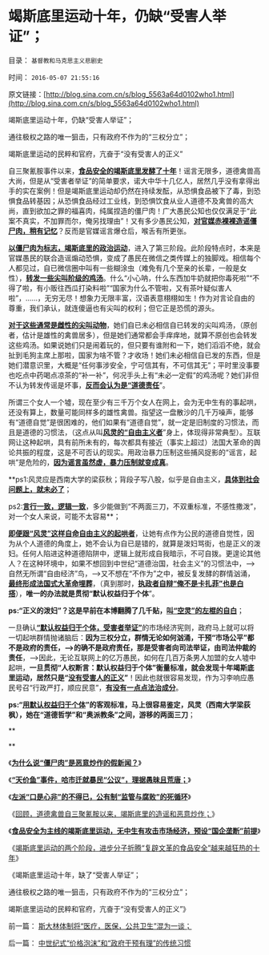 # 竭斯底里运动十年，仍缺“受害人举证”；

目录： `基督教和马克思主义悲剧史` 

时间： `2016-05-07 21:55:16` 

原文链接：[http://blog.sina.com.cn/s/blog_5563a64d0102who1.html](http://blog.sina.com.cn/s/blog_5563a64d0102who1.html)

竭斯底里运动十年，仍缺“受害人举证”；

通往极权之路的唯一狙击，只有政府不作为的“三权分立”；

竭斯底里运动的民粹和官府，亢奋于“没有受害人的正义”

自三聚氰胺事件以来，[**食品安全的竭斯底里发酵了十年**](../../../2016/5/4/道德禽兽自三聚氰胺以来，竭斯底里的造谣和炒作！.md)！谣言无限多，道德禽兽高大尚，但是从“受害者举证”的简单要求，诺大中华十几亿人，居然几乎没有拿得出手的实在案例！但是竭斯底里运动却仍然在持续发酝，从恐惧食品被下了毒，到恐惧食品转基因；从恐惧食品经过工业线，到恐惧饮食从业人道德不及禽兽的高大尚，直到欲加之罪的福喜肉，纯属捏造的僵尸肉！广大愚民公知也仅仅满足于“此案不真实，不加罪而尔，俺另找理由”！又有多少愚民公知，[**对官媒赤裸裸造谣僵尸肉，稍有记忆**](../../../2015/7/1/为什么说“僵尸肉”是央视炒作的假新闻？.md)？反而是官媒谣言爆仓后，喉舌有所更张。

[**以僵尸肉为标志，竭斯底里的政治运动**](../../../2012/4/20/食品安全竭斯底里的民粹和文革.md)，进入了第三阶段。此阶段特点时，本来是官媒愚民的联合造谣煽动恐惧，变成了愚民在微信之类传媒上的独脚戏。相信每个人都见过，自已微信圈中叫有一些糊涂虫（难免有几个至亲的长辈，一般是女性），[**转发一些尖叫阶级的鸡汤**](../../../2014/5/16/食品安全竭斯底里，从尖叫阶级传染到一言九鼎的革命征程.md)。什么“小心呐，什么东西加牛奶就把你毒死啦”“不得了啦，有小贩往西瓜打染料啦”“国家为什么不管啦，又有茶叶疑似害人啦”，……，无穷无尽！想象力无限丰富，汉语表意栩栩如生！作为对言论自由的尊重，我们承认，就连傻逼也有尖叫的权利；但它正是恐慌的源头。

[**对于这些通常是雌性的尖叫动物**](../../../2014/9/2/传统女性的左倾，她们相对缺乏对契约的感知.md)，她们自已未必相信自已转发的尖叫鸡汤，（原创者，估计是雄性的禽兽居多），但是她们通常都会手痒痒地，就算不原创也会转发这些鸡汤。如果说她们只是闹着玩的，但只要有谁附和一下，她们滔滔不绝，就会扯到毛狗主席上那啦，国家为啥不管？才收场！她们未必相信自已发的东西，但是她们潜意识里，大概是“任何事涉安全，宁可信其有，不可信其无”；平时里没事要也吃点中药喝点凉茶的“补一补”，何况手头上有“未必一定假”的鸡汤呢？她们非但不认为转发传谣是坏事，[**反而会认为是“道德责任**](../../../2014/8/31/食品安全的竭斯底里，作为极权主义滥觞的原因.md)”。

所谓三个女人一个墟，现在至少有三千万个女人在网上，会为无中生有的事起哄，还没有算上，数量可能同样多的雄性禽兽。指望这一盘散沙的几千万噪声，能够有“道德自觉”是很困难的，他们如果有“道德自觉”，就一定是旧制度的习惯法，而且是道德的习惯法，（这点从叫[**风灵的“自由主义者**](http://blog.sina.com.cn/s/blog_3d3fb2810102w7nw.html)”身上，体现得非常典型）。互联网让这种起哄，具有前所未有的，每次都具有接近（事实上超过）法国大革命的舆论共振的程度，这是不可否认的现实。用政治暴力压制这些捕风捉影的“谣言，起哄”是危险的，[**因为谣言虽然虚，暴力压制就变成真**](../../../2010/11/30/为什么处罚造谣将制造恐慌？.md)。

**ps1:风灵应是西南大学的梁荻秋；背段子写八股，似乎是自由主义，[**具体到社会问题上，就未必了**](http://blog.sina.com.cn/s/blog_3d3fb2810102w4mh.html)；

ps2:[**言行一致，逻辑一致**](../../../2015/9/24/逻辑一致，交换得到“攻击他人（错误）”的权利；.md)，多少能做到“不两面三刀，不双重标准，不感性撒泼”，对一个女人来说，可能不太容易**；

[**即便跟“风灵”这样自命自由主义的起哄者**](http://blog.sina.com.cn/cdwdf)，让她有点作为公民的道德自觉性，因为从个人道德的角度上，她不会认为自已是错的，就算是泼妇骂街，也是正义的泼妇。任何人陷进这种道德陷阱中，逻辑上就形成自我暗示，不可自拨。更遑论其他人？在这种环境中，如果不想回到中世纪“道德治国，社会主义”的习惯法中，——>自然无所谓“自由经济”鸟，——>又不想在“不作为”之中，被反复发酵的群情汹涌，[**最终形成法国式大革命埋葬**](../../../2016/4/27/法国大革命的“自由，平等，博爱”，天使面具下的魔鬼，.md)，（真到那时，[**执政者自辩“俺不是卡扎菲”也是白搭**](../../../2011/4/14/即使是对敌人也应该客观公正.md)），**唯一的办法就是贯彻“默认权益归于个体**”。

**ps:“正义的泼妇”？这是早前在本博翻腾了几千贴，[**叫“空灵”的左棍的自白**](../../../2014/4/6/极权国家最根本的起源.md)**；

一旦确认[**“默认权益归于个体，受害者举证”**](../../../2015/3/5/美国唯一独特处是“人权断言：默认权益归于个体”.md)的市场经济宪则，政府马上就可以将一切起哄群情抛诸脑后：**因为三权分立，群情无论如何汹涌，干预“市场公平”都不是政府的责任，——>的确不是政府责任，那是受害者向司法举证，由司法仲裁的责任**，——>因此，无论互联网上的亿万愚民，如何在几百万条男人加盟的女人墟中起哄，**一旦贯彻“人权断言：默认权益归于个体”衡量标准，就会发现十年竭斯底里运动，居然只是“[**没有受害人的正义**](../../../2012/4/20/没有受害人的“正义”的受害人.md)”**！因此也就很容易发现，作为习李响应愚民号召“行政严打，顺应民意”，[**有没有一点点法治成分**](../../../2014/6/7/从3000年历史形成，看中美两国体制的差距.md)。

**ps:“[**用默认权益归于个体**](../../../2015/3/6/关键性的“人权断言：默认权益归于个体”.md)”的客观标准，马上很容易鉴定，风灵（西南大学梁荻枫），她在“道德哲学”和“奥派教条”之间，游移的两面三刀**；

**

**

《[**为什么说“僵尸肉”是恶意炒作的假新闻？**](../../../2015/7/1/为什么说“僵尸肉”是央视炒作的假新闻？.md)》

《[**“天价鱼”事件，哈市迁就暴民“公议”，理据愚昧且荒唐；**](../../../2016/2/21/“天价鱼”事件，哈市迁就暴民“公议”，理据愚昧且荒唐.md)》

《[**左派“口是心非”的不得已，公有制“监管与腐败”的死循环**](../../../2016/3/21/左派“口是心非”的不得已，公有制“监管与腐败”的死循环；.md)》

《[回顾，道德禽兽自三聚氰胺以来，竭斯底里的造谣和恶意炒作；](../../../2016/5/4/道德禽兽自三聚氰胺以来，竭斯底里的造谣和炒作！.md)》

《[**食品安全为主线的竭斯底里运动，无中生有攻击市场经济，预设“国企垄断”前提**](../../../2016/5/5/胡乱反政府的愚民，竭斯底里的运动.md)》

《[竭斯底里运动的两个阶段，进步分子折腾“复辟文革的食品安全”越来越狂热的十年](../../../2016/5/6/竭斯底里运动的两个阶段，十年如一日地无事生非；.md)》

《竭斯底里运动十年，缺了“受害人举证”；

通往极权之路的唯一狙击，只有政府不作为的“三权分立”；

竭斯底里运动的民粹和官府，亢奋于“没有受害人的正义”》

前一篇： [斯大林体制将“医疗，医保，公共卫生”混为一谈；](../../../2016/5/22/斯大林体制将“医疗，医保，公共卫生”混为一谈；.md)

后一篇： [中世纪式“价格泡沫”和“政府干预有理”的传统习惯](../../../2015/12/16/中世纪式“价格泡沫”和“政府干预有理”的传统习惯.md)

